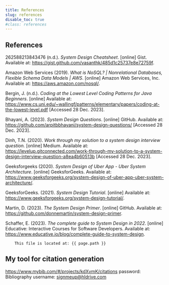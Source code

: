 ```yaml
---
title: References
slug: references
disable_toc: true
#class: references
---
```


## References

262588213843476 (n.d.). _System Design Cheatsheet_. \[online\] Gist. Available at: https://gist.github.com/vasanthk/485d1c25737e8e72759f.

Amazon Web Services (2019). _What is NoSQL? | Nonrelational Databases, Flexible Schema Data Models | AWS_. \[online\] Amazon Web Services, Inc. Available at: https://aws.amazon.com/nosql/.

Bergin, J. (n.d.). _Coding at the Lowest Level Coding Patterns for Java Beginners_. \[online\] Available at: https://www.cs.uni.edu/~wallingf/patterns/elementary/papers/coding-at-the-lowest-level.pdf \[Accessed 28 Dec. 2023\].

Bhayani, A. (2023). _System Design Questions_. \[online\] GitHub. Available at: https://github.com/arpitbbhayani/system-design-questions/ \[Accessed 28 Dec. 2023\].

Dinh, T.N. (2020). _Work through my solution to a system design interview question._ \[online\] Medium. Available at: https://levelup.gitconnected.com/work-through-my-solution-to-a-system-design-interview-question-a8ea4b60513b \[Accessed 28 Dec. 2023\].

Geeksforgeeks (2020). _System Design of Uber App - Uber System Architecture_. \[online\] GeeksforGeeks. Available at: https://www.geeksforgeeks.org/system-design-of-uber-app-uber-system-architecture/.

GeeksforGeeks. (2021). _System Design Tutorial_. \[online\] Available at: https://www.geeksforgeeks.org/system-design-tutorial/.

Martin, D. (2023). _The System Design Primer_. \[online\] GitHub. Available at: https://github.com/donnemartin/system-design-primer.

Schaffer, E. (2023). _The complete guide to System Design in 2022_. \[online\] Educative: Interactive Courses for Software Developers. Available at: https://www.educative.io/blog/complete-guide-to-system-design.
‌

```
    This file is located at: {{ page.path }}
```

## My tool for citation generation

https://www.mybib.com/#/projects/kdXvmK/citations
password: Bibliography
username: signmeup@hldrive.com
